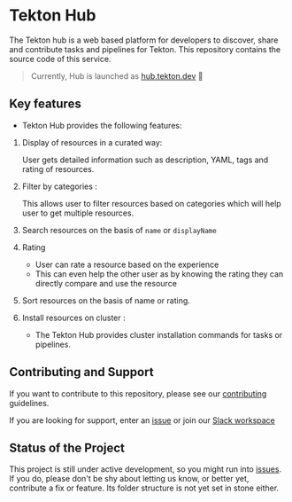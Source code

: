# Tekton Hub

The Tekton hub is a web based platform for developers to discover,
share and contribute tasks and pipelines for Tekton. This repository
contains the source code of this service.


> Currently, Hub is launched as [hub.tekton.dev](https://hub.tekton.dev) :mega:


## Key features


* Tekton Hub provides the following features:



1. Display of resources in a curated way:

     User gets detailed information such as description, YAML, tags and rating of resources.


  2. Filter by  categories :

     This allows user to filter resources based on categories which will help user to get multiple resources.

  3. Search resources on the basis of `name` or `displayName`

  4. Rating

     - User can rate a resource based on the experience
     - This can even help the other user as by knowing the rating they can directly compare and use the resource

  5. Sort resources on the basis of name or rating.

  6. Install resources on cluster :
     - The Tekton Hub provides cluster installation commands for tasks or pipelines.

## Contributing and Support

If you want to contribute to this repository, please see our [contributing](./CONTRIBUTING.md) guidelines.

If you are looking for support, enter an [issue](https://github.com/tektoncd/hub/issues/new) or join our [Slack workspace](https://github.com/tektoncd/community/blob/master/contact.md#slack)

## Status of the Project

This project is still under active development, so you might run into
[issues](https://github.com/tektoncd/hub/issues). If you do,
please don't be shy about letting us know, or better yet, contribute a
fix or feature. Its folder structure is not yet set in stone either.
